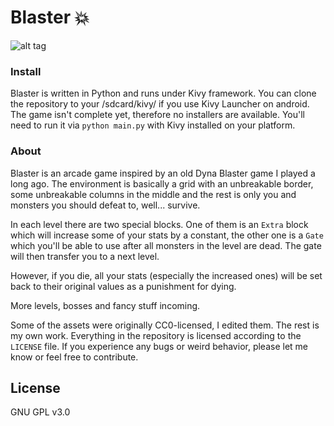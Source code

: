 # Blaster :boom:
![alt tag](https://raw.github.com/KeyWeeUsr/Blaster/master/screen.png)

### Install

Blaster is written in Python and runs under Kivy framework.
You can clone the repository to your /sdcard/kivy/ if you use Kivy Launcher on
android. The game isn't complete yet, therefore no installers are available.
You'll need to run it via `python main.py` with Kivy installed on your
platform.

### About
Blaster is an arcade game inspired by an old Dyna Blaster game I played a long
ago. The environment is basically a grid with an unbreakable border, some
unbreakable columns in the middle and the rest is only you and monsters you
should defeat to, well... survive.

In each level there are two special blocks. One of them is an `Extra` block
which will increase some of your stats by a constant, the other one is a `Gate`
which you'll be able to use after all monsters in the level are dead. The gate
will then transfer you to a next level.

However, if you die, all your stats (especially the increased ones) will be
set back to their original values as a punishment for dying.

More levels, bosses and fancy stuff incoming.

Some of the assets were originally CC0-licensed, I edited them. The rest is
my own work. Everything in the repository is licensed according to the
`LICENSE` file.
If you experience any bugs or weird behavior, please let me know or feel free to contribute.

License
-------
GNU GPL v3.0